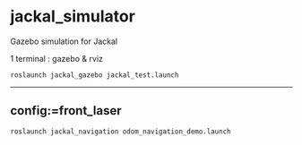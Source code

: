 # jackal_simulator
Gazebo simulation for Jackal

1 terminal : gazebo & rviz

    roslaunch jackal_gazebo jackal_test.launch 

----
config:=front_laser
----

    roslaunch jackal_navigation odom_navigation_demo.launch
